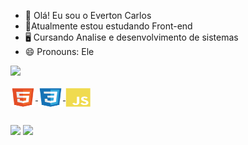 - 👋 Olá! Eu sou o Everton Carlos
- 🌱Atualmente estou estudando Front-end
- 🖥️ Cursando Analise e desenvolvimento de sistemas
- 😄 Pronouns: Ele

<div>
  <a href="https://github.com/EvertonCarloss"
    <img height="180em" src="https://github-readme-stats.vercel.app/api?username=evertoncarloss&show_icons=true&themedracule&include_all_commits=true&count_private=true"/>
    <img height="180em" src="https://github-readme-stats.vercel.app/api?username=evertoncarloss&theme=onedark&show_icons=true"/>
    
</div>
<div style="display: inline_block"><br>
  <img align="center" alt="Everton-HTML" height="30" width="40" src="https://raw.githubusercontent.com/devicons/devicon/master/icons/html5/html5-original.svg">
  <img align="center" alt="Everton-CSS" height="30" width="40" src="https://raw.githubusercontent.com/devicons/devicon/master/icons/css3/css3-original.svg">
  <img align="center" alt="Everton-Js" height="30" width="40" src="https://raw.githubusercontent.com/devicons/devicon/master/icons/javascript/javascript-plain.svg">  
</div>
 
 ##
<div> 
  <a href = "https://outlook.live.com/mail/0/"><img src="https://img.shields.io/badge/-Gmail-%23333?style=for-the-badge&logo=gmail&logoColor=white" target="_blank"></a>
  <a href="https://www.linkedin.com/in/everton-carlos-698524265/" target="_blank"><img src="https://img.shields.io/badge/-LinkedIn-%230077B5?style=for-the-badge&logo=linkedin&logoColor=white" target="_blank"></a>
  
</div>


